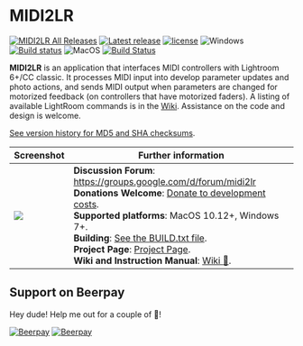 # MIDI2LR

[![MIDI2LR All Releases](https://img.shields.io/github/downloads/rsjaffe/MIDI2LR/total.svg)](https://rsjaffe.github.io/MIDI2LR/) [![Latest release](https://img.shields.io/github/release/rsjaffe/MIDI2LR.svg)](https://github.com/rsjaffe/MIDI2LR/releases) 
[![license](https://img.shields.io/github/license/rsjaffe/MIDI2LR.svg)](https://github.com/rsjaffe/MIDI2LR/blob/master/LICENSE.txt)
![Windows](https://img.shields.io/badge/Windows--yellow.svg) [![Build status](https://ci.appveyor.com/api/projects/status/g8hjm46xl66313pq/branch/master?svg=true)](https://ci.appveyor.com/project/rsjaffe/midi2lr-4ky86/branch/master) ![MacOS](https://img.shields.io/badge/MacOS--yellow.svg) [![Build Status](https://travis-ci.com/rsjaffe/MIDI2LR.svg?branch=master)](https://travis-ci.com/rsjaffe/MIDI2LR) 

**MIDI2LR** is an application that interfaces MIDI controllers with Lightroom 6+/CC classic. It processes MIDI input into develop parameter updates and photo actions, and sends MIDI output when parameters are changed for motorized feedback (on controllers that have motorized faders). A listing of available LightRoom commands is in the [Wiki](https://github.com/rsjaffe/MIDI2LR/wiki). Assistance on the code and design is welcome.

[See version history for MD5 and SHA checksums](https://github.com/rsjaffe/MIDI2LR/wiki/Version-History).


| Screenshot | Further information |
| -----------| -------------------- |
| <img src="http://rsjaffe.github.io/MIDI2LR/images/app.png" /> | **Discussion Forum**: https://groups.google.com/d/forum/midi2lr <br /> **Donations Welcome**: [Donate to development costs](https://www.paypal.com/cgi-bin/webscr?cmd=_s-xclick&hosted_button_id=YWHT4JMA42RXN). <br />**Supported platforms**: MacOS 10.12+, Windows 7+. <br />**Building**: [See the BUILD.txt file](https://github.com/rsjaffe/MIDI2LR/blob/master/BUILD.txt). <br />**Project Page**: [Project Page](http://rsjaffe.github.io/MIDI2LR). <br />**Wiki and Instruction Manual**: [Wiki :book:](https://github.com/rsjaffe/MIDI2LR/wiki). |






## Support on Beerpay
Hey dude! Help me out for a couple of :beers:!

[![Beerpay](https://beerpay.io/rsjaffe/MIDI2LR/badge.svg?style=beer-square)](https://beerpay.io/rsjaffe/MIDI2LR)  [![Beerpay](https://beerpay.io/rsjaffe/MIDI2LR/make-wish.svg?style=flat-square)](https://beerpay.io/rsjaffe/MIDI2LR?focus=wish)
